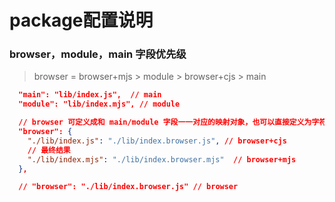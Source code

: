 # package配置说明

### browser，module，main 字段优先级

> browser = browser+mjs > module > browser+cjs > main

```json
  "main": "lib/index.js",  // main 
  "module": "lib/index.mjs", // module

  // browser 可定义成和 main/module 字段一一对应的映射对象，也可以直接定义为字符串
  "browser": {
    "./lib/index.js": "./lib/index.browser.js", // browser+cjs
    // 最终结果
    "./lib/index.mjs": "./lib/index.browser.mjs"  // browser+mjs 
  },

  // "browser": "./lib/index.browser.js" // browser
```

